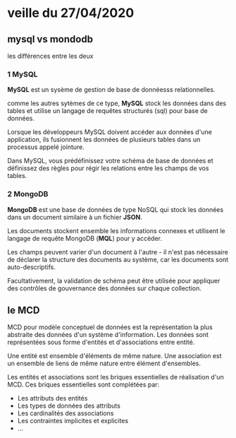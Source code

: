 # veille du 27/04/2020

## mysql vs mondodb

les différences entre les deux

### 1 MySQL

**MySQL** est un sysème de gestion de base de donnéesss relationnelles.

comme les autres sytèmes de ce type, **MySQL** stock les données dans des tables et utilise un langage de requêtes structurés (sql) pour base de données.

Lorsque les développeurs MySQL doivent accéder aux données d'une application, ils fusionnent les données de plusieurs tables dans un processus appelé jointure.

Dans MySQL, vous prédéfinissez votre schéma de base de données et définissez des règles pour régir les relations entre les champs de vos tables.

### 2 MongoDB

**MongoDB** est une base de données de type NoSQL qui stock les données dans un document similaire à un fichier **JSON**.

Les documents stockent ensemble les informations connexes et utilisent le langage de requête MongoDB (**MQL**) pour y accèder.

Les champs peuvent varier d'un document à l'autre - il n'est pas nécessaire de déclarer la structure des documents au système, car les documents sont auto-descriptifs.

Facultativement, la validation de schéma peut être utilisée pour appliquer des contrôles de gouvernance des données sur chaque collection.


## le MCD

MCD pour modèle conceptuel de données est la représentation la plus abstraite des données d'un système d'information.
Les données sont représentées sous forme d'entités et d'associations entre entité.

Une entité est ensemble d'éléments de même nature. 
Une association est un ensemble de liens de même nature entre élément d'ensembles.

Les entités et associations sont les briques essentielles de réalisation d'un MCD. Ces briques essentielles sont complétées par:

- Les attributs des entités
- Les types de données des attributs
- Les cardinalités des associations
- Les contraintes implicites et explicites
- ...


